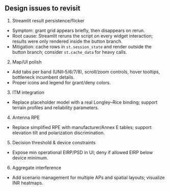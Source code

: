 ## Design issues to revisit

1) Streamlit result persistence/flicker
- Symptom: grant grid appears briefly, then disappears on rerun.
- Root cause: Streamlit reruns the script on every widget interaction; results were only rendered inside the button branch.
- Mitigation: cache rows in `st.session_state` and render outside the button branch; consider `st.cache_data` for heavy calls.

2) Map/UI polish
- Add tabs per band (UNII‑5/6/7/8), scroll/zoom controls, hover tooltips, bottleneck incumbent details.
- Proper icons and legend for grant/deny colors.

3) ITM integration
- Replace placeholder model with a real Longley–Rice binding; support terrain profiles and reliability parameters.

4) Antenna RPE
- Replace simplified RPE with manufacturer/Annex E tables; support elevation tilt and polarization discrimination.

5) Decision threshold & device constraints
- Expose min operational EIRP/PSD in UI; deny if allowed EIRP below device minimum.

6) Aggregate interference
- Add scenario management for multiple APs and spatial layouts; visualize INR heatmaps.


